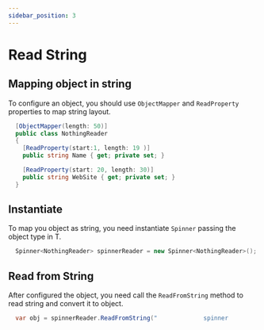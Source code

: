 ```yaml
---
sidebar_position: 3
---
```


# Read String

## Mapping object in string

To configure an object, you should use ` ObjectMapper ` and ` ReadProperty ` properties to map string layout.

```csharp
  [ObjectMapper(length: 50)]
  public class NothingReader
  {
    [ReadProperty(start:1, length: 19 )]        
    public string Name { get; private set; }

    [ReadProperty(start: 20, length: 30)]        
    public string WebSite { get; private set; }
  }
```

## Instantiate

To map you object as string, you need instantiate ``` Spinner ``` passing the object type in T.

```csharp
  Spinner<NothingReader> spinnerReader = new Spinner<NothingReader>();
```

## Read from String

After configured the object, you need call the ` ReadFromString ` method to read string and convert it to object.

```csharp
  var obj = spinnerReader.ReadFromString("             spinner            www.spinner.com.br");
```
